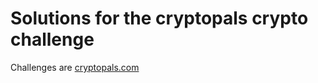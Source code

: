 # Solutions for the cryptopals crypto challenge

Challenges are [cryptopals.com](https://cryptopals.com/)
